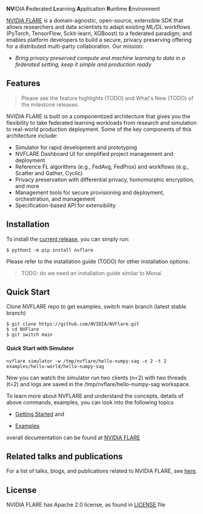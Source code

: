 **NV**IDIA **F**ederated **L**earning **A**pplication **R**untime **E**nvironment

[NVIDIA FLARE](https://nvflare.readthedocs.io/en/main/index.html) is a domain-agnostic, open-source, extensible SDK that 
allows researchers and data scientists to adapt existing ML/DL workflows (PyTorch, TensorFlow, Sckit-learn, XGBoost) to a federated paradigm; and enables platform developers to build a 
secure, privacy preserving offering for a distributed multi-party collaboration. Our mission:

* _Bring privacy preserved compute and machine learning to data in a federated setting, keep it simple and production ready_

## Features

> Please see the feature highlights (TODO) and What's New (TODO) of the milestone releases.

NVIDIA FLARE is built on a componentized architecture that gives you the flexibility to take federated learning workloads 
from research and simulation to real-world production deployment. Some of the key components of this architecture include:

* Simulator for rapid development and prototyping
* NVFLARE Dashboard UI for simplified project management and deployment  
* Reference FL algorithms (e.g., FedAvg, FedProx) and workflows (e.g., Scatter and Gather, Cyclic)
* Privacy preservation with differential privacy, homomorphic encryption, and more
* Management tools for secure provisioning and deployment, orchestration, and management
* Specification-based API for extensibility

## Installation
To install the [current release](https://pypi.org/project/nvflare/), you can simply run:
```
$ python3 -m pip install nvflare
```
Please refer to the installation guide (TODO) for other installation options.
> TODO: do we need an installation guide similar to Monai

## Quick Start

Clone NVFLARE repo to get examples, switch main branch (latest stable branch)

```
$ git clone https://github.com/NVIDIA/NVFlare.git
$ cd NVFlare
$ git switch main
```

#### **Quick Start with Simulator**

```
nvflare simulator -w /tmp/nvflare/hello-numpy-sag -n 2 -t 2 examples/hello-world/hello-numpy-sag
```
Now you can watch the simulator run two clients (n=2) with two threads (t=2) and logs are saved in the /tmp/nvflare/hello-numpy-sag workspace.

To learn more about NVFLARE and understand the concepts, details of above commands, examples, 
you can look into the following topics 

* [Getting Started](https://nvflare.readthedocs.io/en/main/getting_started.html) and
 
* [Examples](https://github.com/NVIDIA/NVFlare/tree/main/examples/)

overall documentation can be found at [NVIDIA FLARE](https://nvflare.readthedocs.io/en/main/index.html)

## Related talks and publications

For a list of talks, blogs, and publications related to NVIDIA FLARE, see [here](docs/publications_and_talks.md).

## License

NVIDIA FLARE has Apache 2.0 license, as found in [LICENSE](https://github.com/NVIDIA/NVFlare/blob/dev/LICENSE) file 
 

